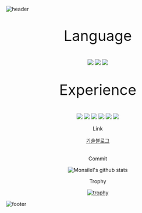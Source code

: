 ![header](https://capsule-render.vercel.app/api?type=waving&color=auto&height=300&section=header&text=HANSAEM&fontSize=90&animation=fadeIn&fontAlignY=38&desc=Developer!&descAlignY=51&descAlign=62)
<p align='center' style="font-size: 40px;"> Language </p>
<p align='center'>
  <img src="https://img.shields.io/badge/C%23-7ED321?style=for-the-badge&logo=CSharp&logoColor=white">
  <img src="https://img.shields.io/badge/JAVA-117ACA?style=for-the-badge&logo=Java&logoColor=white">
  <img src="https://img.shields.io/badge/Python-E34F26?style=for-the-badge&logo=Python&logoColor=white">
</p>
<p align='center' style="font-size: 40px;"> Experience </p>
<p align='center'>
  <img src="https://img.shields.io/badge/SpringBoot-6DB33F?style=for-the-badge&logo=SpringBoot&logoColor=white"/>
  <img src="https://img.shields.io/badge/Django-R4373A?style=for-the-badge&logo=Django&logoColor=white"/>
  <img src="https://img.shields.io/badge/HTML5-E34F26?style=for-the-badge&logo=HTML5&logoColor=white"/>
  <img src="https://img.shields.io/badge/MySQL-4479A1?style=for-the-badge&logo=MySQL&logoColor=white"/>
  <img src="https://img.shields.io/badge/Unity-A4373A?style=for-the-badge&logo=Unity&logoColor=white">
  <img src="https://img.shields.io/badge/Flutter-117ACA?style=for-the-badge&logo=Flutter&logoColor=white">
</p>

<p align='center'>
  Link
</p>

<div align="center">
<a  href="https://blog.naver.com/hansaem900d/">기술블로그</a>
<br/>
<br/>
  
</div>

<p align='center'>
  Commit
</p>

<div align="center">

![MonsileI's github stats](https://github-readme-stats.vercel.app/api?username=MonsileI&show_icons=true)
  
</div>
<p align='center'>
  Trophy
</p>

<div align="center">
  
[![trophy](https://github-profile-trophy.vercel.app/?username=MonsileI)](https://github.com/ryo-ma/github-profile-trophy)
  
</div>

![footer](https://capsule-render.vercel.app/api?type=wave&color=auto&height=200&section=footer&text=Ç'est%20La&nbsp;Vie!&fontSize=90)


<!--
**MonsileI/MonsileI** is a ✨ _special_ ✨ repository because its `README.md` (this file) appears on your GitHub profile.


[![MonsileI's github stats](https://github-readme-stats.vercel.app/api/top-langs/?username=MonsileI&show_icons=true&hide_border=true&title_color=004386&icon_color=004386&layout=compact)](https://github.com/MonsileI)


Here are some ideas to get you started:

- 🔭 I’m currently working on ...
- 🌱 I’m currently learning ...
- 👯 I’m looking to collaborate on ...
- 🤔 I’m looking for help with ...
- 💬 Ask me about ...
- 📫 How to reach me: ...
- 😄 Pronouns: ...
- ⚡ Fun fact: ...
-->
